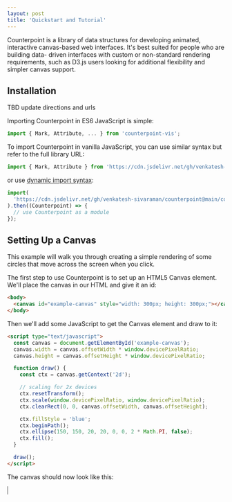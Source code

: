 ```yaml
---
layout: post
title: 'Quickstart and Tutorial'
---
```


Counterpoint is a library of data structures for developing animated, interactive 
canvas-based web interfaces. It's best suited for people who are building data-
driven interfaces with custom or non-standard rendering requirements, such as 
D3.js users looking for additional flexibility and simpler canvas support.

## Installation

TBD update directions and urls

Importing Counterpoint in ES6 JavaScript is simple:

```javascript
import { Mark, Attribute, ... } from 'counterpoint-vis';
```

To import Counterpoint in vanilla JavaScript, you can use similar syntax but
refer to the full library URL:

```javascript
import { Mark, Attribute } from 'https://cdn.jsdelivr.net/gh/venkatesh-sivaraman/counterpoint@main/counterpoint/dist/counterpoint-vis.es.js';
```

or use [dynamic import syntax](https://developer.mozilla.org/en-US/docs/Web/JavaScript/Reference/Operators/import#):

```javascript
import(
  'https://cdn.jsdelivr.net/gh/venkatesh-sivaraman/counterpoint@main/counterpoint/dist/counterpoint-vis.es.js'
).then((Counterpoint) => {
  // use Counterpoint as a module
});
```

## Setting Up a Canvas

This example will walk you through creating a simple rendering of some circles that
move across the screen when you click.

The first step to use Counterpoint is to set up an HTML5 Canvas element.
We'll place the canvas in our HTML and give it an id:

```html
<body>
  <canvas id="example-canvas" style="width: 300px; height: 300px;"></canvas>
</body>
```

Then we'll add some JavaScript to get the Canvas element and draw to it:

```html
<script type="text/javascript">
  const canvas = document.getElementById('example-canvas');
  canvas.width = canvas.offsetWidth * window.devicePixelRatio;
  canvas.height = canvas.offsetHeight * window.devicePixelRatio;

  function draw() {
    const ctx = canvas.getContext('2d');

    // scaling for 2x devices
    ctx.resetTransform();
    ctx.scale(window.devicePixelRatio, window.devicePixelRatio);
    ctx.clearRect(0, 0, canvas.offsetWidth, canvas.offsetHeight);

    ctx.fillStyle = 'blue';
    ctx.beginPath();
    ctx.ellipse(150, 150, 20, 20, 0, 0, 2 * Math.PI, false);
    ctx.fill();
  }

  draw();
</script>
```

The canvas should now look like this:

<div>
    <canvas id="example-canvas-1" style="width: 300px; height: 300px; border: 1px solid #999;"></canvas>
    <script>
      (() => {
        const canvas = document.getElementById("example-canvas-1");
        canvas.width = canvas.offsetWidth * window.devicePixelRatio;
        canvas.height = canvas.offsetHeight * window.devicePixelRatio;

        function draw() {
            const ctx = canvas.getContext('2d');

            // scaling for 2x devices
            ctx.resetTransform();
            ctx.scale(window.devicePixelRatio, window.devicePixelRatio);
            ctx.clearRect(0, 0, canvas.offsetWidth, canvas.offsetHeight);

            ctx.fillStyle = 'blue';
            ctx.beginPath();
            ctx.ellipse(150, 150, 20, 20, 0, 0, 2 * Math.PI, false);
            ctx.fill();
        }

        draw();
      })();
    </script>

</div>

## Defining Marks and a Render Group

At this point, if we wanted to manually create multiple circles and have them
animate, we would have to create a data structure to hold the point coordinates,
then update that data structure every frame and redraw the canvas accordingly.
That's because unlike with [SVG](https://www.w3schools.com/html/html5_svg.asp),
objects on a canvas are not DOM elements so you cannot use
[CSS animations](https://www.w3schools.com/css/css3_animations.asp) to animate them.
This quickly becomes cumbersome when not all elements are animating at the same
times, when adding or removing elements, or when you want to cancel one animation
mid-flight and begin another one.

**Counterpoint can help you achieve great animations as easily as with SVG, while
getting the great performance and scalability of Canvas.**

It does this by letting you express the contents of the canvas in terms of
**marks**, or drawable units, that have animatable **attributes**. For instance,
in a scatter plot, the marks might be points consisting of _x_ and _y_ attributes.

Let's set up some marks in our script to represent two circles. Each `Mark` is
constructed with an ID (any identifier) and a dictionary of attributes:

```javascript
let marks = [
  new Mark(0, { x: new Attribute(50), y: new Attribute(50) }),
  new Mark(1, { x: new Attribute(200), y: new Attribute(100) }),
];
```

Attributes can also be initialized with functions that get called whenever the
attribute is needed. For example, we could set up a `color` attribute that
changes depending on the marks' x and y positions:

```javascript
function getColor(mark) {
  return `hsl(${mark.attr('x') * 360 / 500}, ${mark.attr('y') * 100 / 500}%, 40%)`;
}

let marks = [
  new Mark(0, { x: new Attribute(50), y: new Attribute(50), color: new Attribute(getColor) },
  new Mark(1, { x: new Attribute(200), y: new Attribute(100), color: new Attribute(getColor) }),
];
```

Counterpoint also provides a container called `MarkRenderGroup` which helps
manage animations and updates over a potentially large set of marks. Let's use it
to wrap our array of marks:

```javascript
let renderGroup = createRenderGroup(marks);
```

Now that we've defined our marks and their attributes, we can use them to
re-implement the `draw()` function we created above. Every time `draw()` gets
called (which is still just once for now, until we add animations), we iterate
over the render group and get each mark's coordinates using the `Mark.attr()`
method.

```javascript
function draw() {
  const ctx = canvas.getContext('2d');

  // scaling for 2x devices
  ctx.resetTransform();
  ctx.scale(window.devicePixelRatio, window.devicePixelRatio);
  ctx.clearRect(0, 0, canvas.offsetWidth, canvas.offsetHeight);

  ctx.fillStyle = 'blue';
  // iterate over the marks in the render group and draw them
  renderGroup.forEach((mark) => {
    ctx.beginPath();
    ctx.fillStyle = mark.attr('color');
    ctx.ellipse(mark.attr('x'), mark.attr('y'), 20, 20, 0, 0, 2 * Math.PI, false);
    ctx.fill();
  });
}
```

<div>
    <canvas id="example-canvas-2" style="width: 300px; height: 300px; border: 1px solid #999;"></canvas>
    <script>
        import('https://cdn.jsdelivr.net/gh/venkatesh-sivaraman/counterpoint@main/counterpoint/dist/counterpoint-vis.es.js').then(({ Mark, Attribute, createRenderGroup }) => {
            const canvas = document.getElementById("example-canvas-2");
            canvas.width = canvas.offsetWidth * window.devicePixelRatio;
            canvas.height = canvas.offsetHeight * window.devicePixelRatio;

            function getColor(mark) {
              return `hsl(${mark.attr('x') * 360 / 500}, ${mark.attr('y') * 100 / 500}%, 40%)`;
            }

            let marks = [
                new Mark(0, { x: new Attribute(50), y: new Attribute(50), color: new Attribute(getColor) }),
                new Mark(1, { x: new Attribute(200), y: new Attribute(100), color: new Attribute(getColor) }),
            ];
            let renderGroup = createRenderGroup(marks);

            function draw() {
                const ctx = canvas.getContext('2d');

                // scaling for 2x devices
                ctx.resetTransform();
                ctx.scale(window.devicePixelRatio, window.devicePixelRatio);
                ctx.clearRect(0, 0, canvas.offsetWidth, canvas.offsetHeight);

                ctx.fillStyle = 'blue';
                renderGroup.forEach((mark) => {
                    ctx.beginPath();
                    ctx.fillStyle = mark.attr('color');
                    ctx.ellipse(mark.attr('x'), mark.attr('y'), 20, 20, 0, 0, 2 * Math.PI, false);
                    ctx.fill();
                });
            }

            draw();
        });
    </script>

</div>

That's great, but it still looks pretty basic. Let's add some animations!

## Simple Animations

Now that we've encoded our canvas objects as `Mark` instances and placed them
in a render group, it's easy to perform animations on the attributes we've
defined. As the animations play, our `draw()` function will get called every
frame, and the values returned by the `Mark.attr()` method will automatically
interpolate to the new values.

> **TIP: Keeping it Fast**
> 
> Since the `draw()` function will get called about 60 times per second during animations, it's 
> important to make sure it runs fast and doesn't perform any unnecessary
> calculations. Plus, you can configure Counterpoint to redraw only when
> needed, improving performance and saving energy. See [Optimizing Performance]({% link _pages/07-optimizing-performance.md %}) 
> to learn more.
> 
>
{: .block-tip }

To enable animations, we first have to create a **<a href="{{ site.baseurl }}/pages/03-animation-timing#triggering-render-updates-with-a-ticker">ticker</a>** to keep track of our
animations' timing. This `Ticker` instance will keep track of the render group(s)
we give it, and we pass it a function to call when the state of the render group
changes:

```javascript
ticker = new Ticker(renderGroup).onChange(draw);
```

Now all that's left is to write the animations! For this example we'll simply add
a button that animates both circles' locations to a random spot when clicked. The
click handler will look like this:

```javascript
function animateCircles() {
  renderGroup
    .animateTo('x', () => Math.random() * 300)
    .animateTo('y', () => Math.random() * 300);
}
```

And we'll add the click handler to a new button:

```html
<button onclick="animateCircles">Animate</button>
```

Once completed, you should have something that looks like the following:

<div>
    <canvas id="example-canvas-3" style="width: 300px; height: 300px; border: 1px solid #999;"></canvas>
    <div><button style="margin-bottom: 32px;" id="animate-button-3">Animate</button></div>
    <script>
        import('https://cdn.jsdelivr.net/gh/venkatesh-sivaraman/counterpoint@main/counterpoint/dist/counterpoint-vis.es.js').then(({ Mark, Attribute, Ticker, createRenderGroup }) => {
            const canvas = document.getElementById("example-canvas-3");
            canvas.width = canvas.offsetWidth * window.devicePixelRatio;
            canvas.height = canvas.offsetHeight * window.devicePixelRatio;

            function getColor(mark) {
              return `hsl(${mark.attr('x') * 360 / 500}, ${mark.attr('y') * 100 / 500}%, 40%)`;
            }

            let marks = [
                new Mark(0, { x: new Attribute(50), y: new Attribute(50), color: new Attribute(getColor) }),
                new Mark(1, { x: new Attribute(200), y: new Attribute(100), color: new Attribute(getColor) }),
            ];
            let renderGroup = createRenderGroup(marks);

            function draw() {
                const ctx = canvas.getContext('2d');

                // scaling for 2x devices
                ctx.resetTransform();
                ctx.scale(window.devicePixelRatio, window.devicePixelRatio);
                ctx.clearRect(0, 0, canvas.offsetWidth, canvas.offsetHeight);

                ctx.fillStyle = 'blue';
                renderGroup.forEach((mark) => {
                    ctx.beginPath();
                    ctx.fillStyle = mark.attr('color');
                    ctx.ellipse(mark.attr('x'), mark.attr('y'), 20, 20, 0, 0, 2 * Math.PI, false);
                    ctx.fill();
                });
            }

            let ticker = new Ticker(renderGroup).onChange(() => draw());

            document.getElementById('animate-button-3').addEventListener('click', () => {
              renderGroup
                .animateTo('x', () => Math.random() * 300)
                .animateTo('y', () => Math.random() * 300);
            });

            draw();
        });
    </script>
</div>

Although these are simple animations so far, you can already see that Counterpoint
has helped make our animations easy to create yet smooth. For example, if you click
the button multiple times quickly, you'll see that the animations smoothly switch
from one to the next with no jitter. And we didn't have to animate the `color`
property, since that was automatically computed from our animations to `x` and `y`.

## Next Steps

From here, you can check out further documentation to learn about [how to use attributes and marks effectively]({{ site.baseurl }}/pages/02-marks-and-rendergroups),
[make more complex animations]({{ site.baseurl }}/pages/03-animation-timing), 
[add and remove marks dynamically]({{ site.baseurl }}/pages/04-staging),
[make your canvases non-visually accessible]({{ site.baseurl }}/pages/06-accessible-navigation), and more.

We've also provided some more complete examples (TODO).